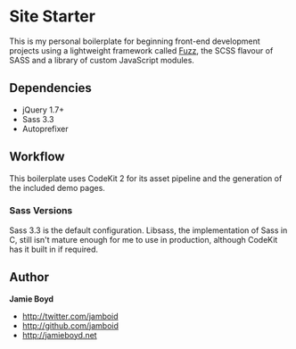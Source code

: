 # Site Starter

This is my personal boilerplate for beginning front-end development projects using a lightweight framework called [Fuzz](https://github.com/jamboid/Fuzz), the SCSS flavour of SASS and a library of custom JavaScript modules.

## Dependencies

- jQuery 1.7+
- Sass 3.3
- Autoprefixer

## Workflow

This boilerplate uses CodeKit 2 for its asset pipeline and the generation of the included demo pages.

### Sass Versions

Sass 3.3 is the default configuration. Libsass, the implementation of Sass in C, still isn't mature enough for me to use in production, although CodeKit has it built in if required.

## Author

**Jamie Boyd**

+ http://twitter.com/jamboid
+ http://github.com/jamboid
+ http://jamieboyd.net